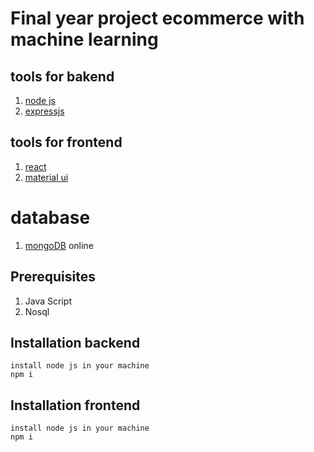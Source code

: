 # Final year project ecommerce with machine learning

## tools for bakend
1. [node js](https://www.djangoproject.com/)
2. [expressjs](http://www.django-rest-framework.org/)

## tools for frontend
1. [react](https://reactjs.org/)
2. [material ui](https://react-bootstrap.github.io/)

# database
1. [mongoDB](mongodb) online

## Prerequisites
1. Java Script
2. Nosql


## Installation backend
```
install node js in your machine
npm i
```
## Installation frontend
```
install node js in your machine
npm i
```
